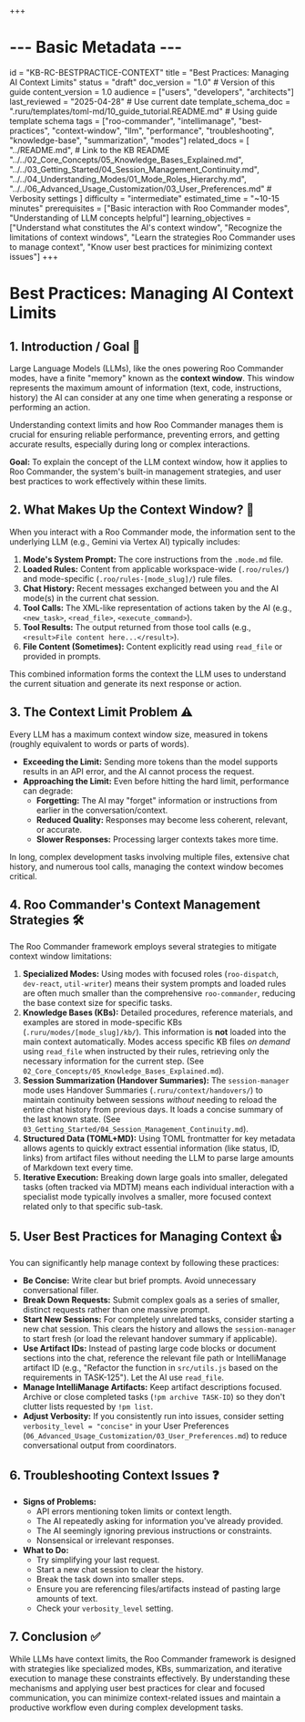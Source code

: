 +++
# --- Basic Metadata ---
id = "KB-RC-BESTPRACTICE-CONTEXT"
title = "Best Practices: Managing AI Context Limits"
status = "draft"
doc_version = "1.0" # Version of this guide
content_version = 1.0
audience = ["users", "developers", "architects"]
last_reviewed = "2025-04-28" # Use current date
template_schema_doc = ".ruru/templates/toml-md/10_guide_tutorial.README.md" # Using guide template schema
tags = ["roo-commander", "intellimanage", "best-practices", "context-window", "llm", "performance", "troubleshooting", "knowledge-base", "summarization", "modes"]
related_docs = [
    "../README.md", # Link to the KB README
    "../../02_Core_Concepts/05_Knowledge_Bases_Explained.md",
    "../../03_Getting_Started/04_Session_Management_Continuity.md",
    "../../04_Understanding_Modes/01_Mode_Roles_Hierarchy.md",
    "../../06_Advanced_Usage_Customization/03_User_Preferences.md" # Verbosity settings
    ]
difficulty = "intermediate"
estimated_time = "~10-15 minutes"
prerequisites = ["Basic interaction with Roo Commander modes", "Understanding of LLM concepts helpful"]
learning_objectives = ["Understand what constitutes the AI's context window", "Recognize the limitations of context windows", "Learn the strategies Roo Commander uses to manage context", "Know user best practices for minimizing context issues"]
+++

# Best Practices: Managing AI Context Limits

## 1. Introduction / Goal 🎯

Large Language Models (LLMs), like the ones powering Roo Commander modes, have a finite "memory" known as the **context window**. This window represents the maximum amount of information (text, code, instructions, history) the AI can consider at any one time when generating a response or performing an action.

Understanding context limits and how Roo Commander manages them is crucial for ensuring reliable performance, preventing errors, and getting accurate results, especially during long or complex interactions.

**Goal:** To explain the concept of the LLM context window, how it applies to Roo Commander, the system's built-in management strategies, and user best practices to work effectively within these limits.

## 2. What Makes Up the Context Window? 🤔

When you interact with a Roo Commander mode, the information sent to the underlying LLM (e.g., Gemini via Vertex AI) typically includes:

1.  **Mode's System Prompt:** The core instructions from the `.mode.md` file.
2.  **Loaded Rules:** Content from applicable workspace-wide (`.roo/rules/`) and mode-specific (`.roo/rules-[mode_slug]/`) rule files.
3.  **Chat History:** Recent messages exchanged between you and the AI mode(s) in the current chat session.
4.  **Tool Calls:** The XML-like representation of actions taken by the AI (e.g., `<new_task>`, `<read_file>`, `<execute_command>`).
5.  **Tool Results:** The output returned from those tool calls (e.g., `<result>File content here...</result>`).
6.  **File Content (Sometimes):** Content explicitly read using `read_file` or provided in prompts.

This combined information forms the context the LLM uses to understand the current situation and generate its next response or action.

## 3. The Context Limit Problem ⚠️

Every LLM has a maximum context window size, measured in tokens (roughly equivalent to words or parts of words).

*   **Exceeding the Limit:** Sending more tokens than the model supports results in an API error, and the AI cannot process the request.
*   **Approaching the Limit:** Even before hitting the hard limit, performance can degrade:
    *   **Forgetting:** The AI may "forget" information or instructions from earlier in the conversation/context.
    *   **Reduced Quality:** Responses may become less coherent, relevant, or accurate.
    *   **Slower Responses:** Processing larger contexts takes more time.

In long, complex development tasks involving multiple files, extensive chat history, and numerous tool calls, managing the context window becomes critical.

## 4. Roo Commander's Context Management Strategies 🛠️

The Roo Commander framework employs several strategies to mitigate context window limitations:

1.  **Specialized Modes:** Using modes with focused roles (`roo-dispatch`, `dev-react`, `util-writer`) means their system prompts and loaded rules are often much smaller than the comprehensive `roo-commander`, reducing the base context size for specific tasks.
2.  **Knowledge Bases (KBs):** Detailed procedures, reference materials, and examples are stored in mode-specific KBs (`.ruru/modes/[mode_slug]/kb/`). This information is **not** loaded into the main context automatically. Modes access specific KB files *on demand* using `read_file` when instructed by their rules, retrieving only the necessary information for the current step. (See `02_Core_Concepts/05_Knowledge_Bases_Explained.md`).
3.  **Session Summarization (Handover Summaries):** The `session-manager` mode uses Handover Summaries (`.ruru/context/handovers/`) to maintain continuity between sessions *without* needing to reload the entire chat history from previous days. It loads a concise summary of the last known state. (See `03_Getting_Started/04_Session_Management_Continuity.md`).
4.  **Structured Data (TOML+MD):** Using TOML frontmatter for key metadata allows agents to quickly extract essential information (like status, ID, links) from artifact files without needing the LLM to parse large amounts of Markdown text every time.
5.  **Iterative Execution:** Breaking down large goals into smaller, delegated tasks (often tracked via MDTM) means each individual interaction with a specialist mode typically involves a smaller, more focused context related only to that specific sub-task.

## 5. User Best Practices for Managing Context 👍

You can significantly help manage context by following these practices:

*   **Be Concise:** Write clear but brief prompts. Avoid unnecessary conversational filler.
*   **Break Down Requests:** Submit complex goals as a series of smaller, distinct requests rather than one massive prompt.
*   **Start New Sessions:** For completely unrelated tasks, consider starting a new chat session. This clears the history and allows the `session-manager` to start fresh (or load the relevant handover summary if applicable).
*   **Use Artifact IDs:** Instead of pasting large code blocks or document sections into the chat, reference the relevant file path or IntelliManage artifact ID (e.g., "Refactor the function in `src/utils.js` based on the requirements in TASK-125"). Let the AI use `read_file`.
*   **Manage IntelliManage Artifacts:** Keep artifact descriptions focused. Archive or close completed tasks (`!pm archive TASK-ID`) so they don't clutter lists requested by `!pm list`.
*   **Adjust Verbosity:** If you consistently run into issues, consider setting `verbosity_level = "concise"` in your User Preferences (`06_Advanced_Usage_Customization/03_User_Preferences.md`) to reduce conversational output from coordinators.

## 6. Troubleshooting Context Issues ❓

*   **Signs of Problems:**
    *   API errors mentioning token limits or context length.
    *   The AI repeatedly asking for information you've already provided.
    *   The AI seemingly ignoring previous instructions or constraints.
    *   Nonsensical or irrelevant responses.
*   **What to Do:**
    *   Try simplifying your last request.
    *   Start a new chat session to clear the history.
    *   Break the task down into smaller steps.
    *   Ensure you are referencing files/artifacts instead of pasting large amounts of text.
    *   Check your `verbosity_level` setting.

## 7. Conclusion ✅

While LLMs have context limits, the Roo Commander framework is designed with strategies like specialized modes, KBs, summarization, and iterative execution to manage these constraints effectively. By understanding these mechanisms and applying user best practices for clear and focused communication, you can minimize context-related issues and maintain a productive workflow even during complex development tasks.
